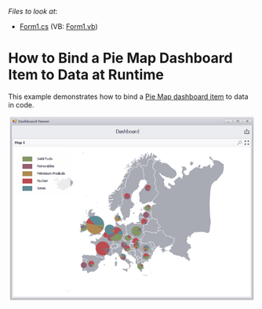 <!-- default file list -->
*Files to look at*:

* [Form1.cs](./CS/Dashboard_CreatePieMap/Form1.cs) (VB: [Form1.vb](./VB/Dashboard_CreatePieMap/Form1.vb))
<!-- default file list end -->

# How to Bind a Pie Map Dashboard Item to Data at Runtime


This example demonstrates how to bind a [Pie Map dashboard item](https://docs.devexpress.com/Dashboard/16505) to data in code.

![screenshot](/images/screenshot.png)

